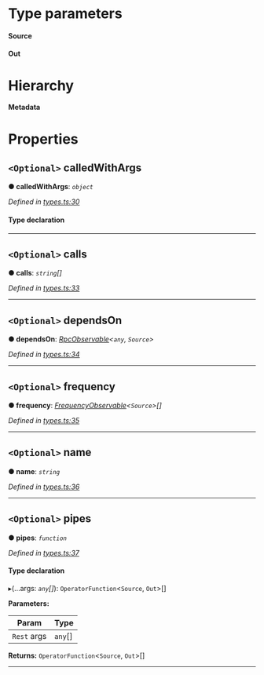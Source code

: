 

# Type parameters
#### Source 
#### Out 
# Hierarchy

**Metadata**

# Properties

<a id="calledwithargs"></a>

## `<Optional>` calledWithArgs

**● calledWithArgs**: *`object`*

*Defined in [types.ts:30](https://github.com/paritytech/js-libs/blob/f113b04/packages/light.js/src/types.ts#L30)*

#### Type declaration

[key: `string`]: `ReplaySubject`<`Out`>

___
<a id="calls"></a>

## `<Optional>` calls

**● calls**: *`string`[]*

*Defined in [types.ts:33](https://github.com/paritytech/js-libs/blob/f113b04/packages/light.js/src/types.ts#L33)*

___
<a id="dependson"></a>

## `<Optional>` dependsOn

**● dependsOn**: *[RpcObservable](_types_.rpcobservable.md)<`any`, `Source`>*

*Defined in [types.ts:34](https://github.com/paritytech/js-libs/blob/f113b04/packages/light.js/src/types.ts#L34)*

___
<a id="frequency"></a>

## `<Optional>` frequency

**● frequency**: *[FrequencyObservable](_types_.frequencyobservable.md)<`Source`>[]*

*Defined in [types.ts:35](https://github.com/paritytech/js-libs/blob/f113b04/packages/light.js/src/types.ts#L35)*

___
<a id="name"></a>

## `<Optional>` name

**● name**: *`string`*

*Defined in [types.ts:36](https://github.com/paritytech/js-libs/blob/f113b04/packages/light.js/src/types.ts#L36)*

___
<a id="pipes"></a>

## `<Optional>` pipes

**● pipes**: *`function`*

*Defined in [types.ts:37](https://github.com/paritytech/js-libs/blob/f113b04/packages/light.js/src/types.ts#L37)*

#### Type declaration
▸(...args: *`any`[]*): `OperatorFunction`<`Source`, `Out`>[]

**Parameters:**

| Param | Type |
| ------ | ------ |
| `Rest` args | `any`[] |

**Returns:** `OperatorFunction`<`Source`, `Out`>[]

___

